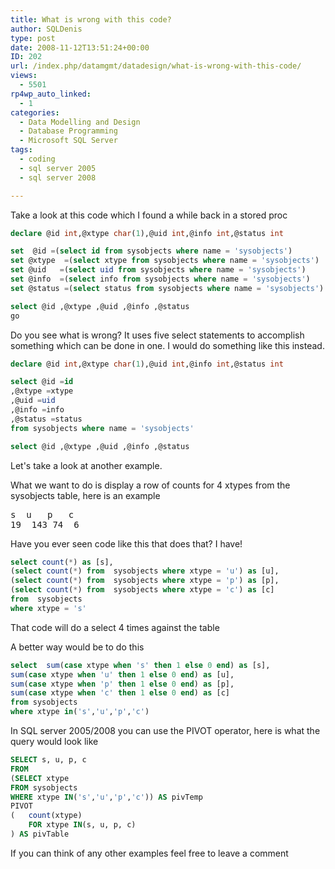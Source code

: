 ```yaml
---
title: What is wrong with this code?
author: SQLDenis
type: post
date: 2008-11-12T13:51:24+00:00
ID: 202
url: /index.php/datamgmt/datadesign/what-is-wrong-with-this-code/
views:
  - 5501
rp4wp_auto_linked:
  - 1
categories:
  - Data Modelling and Design
  - Database Programming
  - Microsoft SQL Server
tags:
  - coding
  - sql server 2005
  - sql server 2008

---
```

Take a look at this code which I found a while back in a stored proc

```sql
declare @id int,@xtype char(1),@uid int,@info int,@status int

set  @id =(select id from sysobjects where name = 'sysobjects')
set @xtype  =(select xtype from sysobjects where name = 'sysobjects')
set @uid   =(select uid from sysobjects where name = 'sysobjects')
set @info  =(select info from sysobjects where name = 'sysobjects')
set @status =(select status from sysobjects where name = 'sysobjects')

select @id ,@xtype ,@uid ,@info ,@status 
go
```

Do you see what is wrong? It uses five select statements to accomplish something which can be done in one. I would do something like this instead.

```sql
declare @id int,@xtype char(1),@uid int,@info int,@status int

select @id =id
,@xtype =xtype
,@uid =uid
,@info =info
,@status =status 
from sysobjects where name = 'sysobjects'

select @id ,@xtype ,@uid ,@info ,@status
```

Let's take a look at another example.

What we want to do is display a row of counts for 4 xtypes from the sysobjects table, here is an example

<pre>s	u	p	c
19	143	74	6</pre>

Have you ever seen code like this that does that? I have!

```sql
select count(*) as [s],
(select count(*) from  sysobjects where xtype = 'u') as [u],
(select count(*) from  sysobjects where xtype = 'p') as [p],
(select count(*) from  sysobjects where xtype = 'c') as [c] 
from  sysobjects 
where xtype = 's'
```

That code will do a select 4 times against the table
  
A better way would be to do this

```sql
select  sum(case xtype when 's' then 1 else 0 end) as [s],
sum(case xtype when 'u' then 1 else 0 end) as [u],
sum(case xtype when 'p' then 1 else 0 end) as [p],
sum(case xtype when 'c' then 1 else 0 end) as [c] 
from sysobjects 
where xtype in('s','u','p','c')
```

In SQL server 2005/2008 you can use the PIVOT operator, here is what the query would look like

```sql
SELECT s, u, p, c
FROM
(SELECT xtype
FROM sysobjects
WHERE xtype IN('s','u','p','c')) AS pivTemp
PIVOT
(   count(xtype) 
    FOR xtype IN(s, u, p, c)
) AS pivTable
```

If you can think of any other examples feel free to leave a comment
